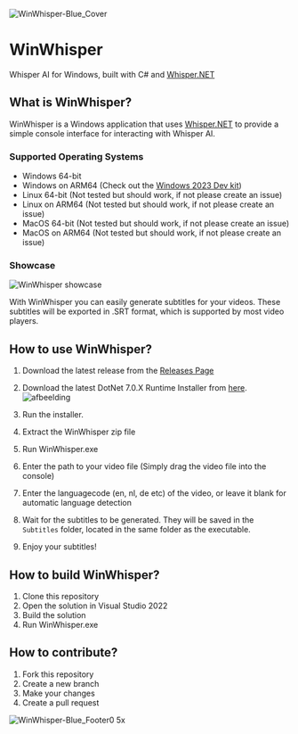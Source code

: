 ![WinWhisper-Blue_Cover](https://github.com/GewoonJaap/WinWhisper/assets/33700526/dcd0d5e4-1d09-4697-95ec-15d12a712dd3)


# WinWhisper
Whisper AI for Windows, built with C# and [Whisper.NET](https://github.com/sandrohanea/whisper.net)

## What is WinWhisper?
WinWhisper is a Windows application that uses [Whisper.NET](https://github.com/sandrohanea/whisper.net) to provide a simple console interface for interacting with Whisper AI.

### Supported Operating Systems
- Windows 64-bit
- Windows on ARM64 (Check out the [Windows 2023 Dev kit](https://learn.microsoft.com/en-us/windows/arm/dev-kit/))
- Linux 64-bit (Not tested but should work, if not please create an issue)
- Linux on ARM64 (Not tested but should work, if not please create an issue)
- MacOS 64-bit (Not tested but should work, if not please create an issue)
- MacOS on ARM64 (Not tested but should work, if not please create an issue)

### Showcase
![WinWhisper showcase](https://user-images.githubusercontent.com/33700526/222954203-adb416b6-9fe3-490b-b33f-9051e9579031.gif)


With WinWhisper you can easily generate subtitles for your videos. These subtitles will be exported in .SRT format, which is supported by most video players.

## How to use WinWhisper?
1. Download the latest release from the [Releases Page](https://github.com/GewoonJaap/WinWhisper/releases)
2. Download the latest DotNet 7.0.X Runtime Installer from [here](https://dotnet.microsoft.com/en-us/download/dotnet/7.0).
![afbeelding](https://github.com/GewoonJaap/WinWhisper/assets/33700526/10d9684f-ba22-4d70-b43c-f8f56029e045)

3. Run the installer.
4. Extract the WinWhisper zip file
5. Run WinWhisper.exe
6. Enter the path to your video file (Simply drag the video file into the console)
7. Enter the languagecode (en, nl, de etc) of the video, or leave it blank for automatic language detection
8. Wait for the subtitles to be generated. They will be saved in the `Subtitles` folder, located in the same folder as the executable.
9. Enjoy your subtitles!

## How to build WinWhisper?
1. Clone this repository
2. Open the solution in Visual Studio 2022
3. Build the solution
4. Run WinWhisper.exe

## How to contribute?
1. Fork this repository
2. Create a new branch
3. Make your changes
4. Create a pull request


![WinWhisper-Blue_Footer0 5x](https://github.com/GewoonJaap/WinWhisper/assets/33700526/39db2529-f17d-476e-a67b-c7ddc86438f5)

